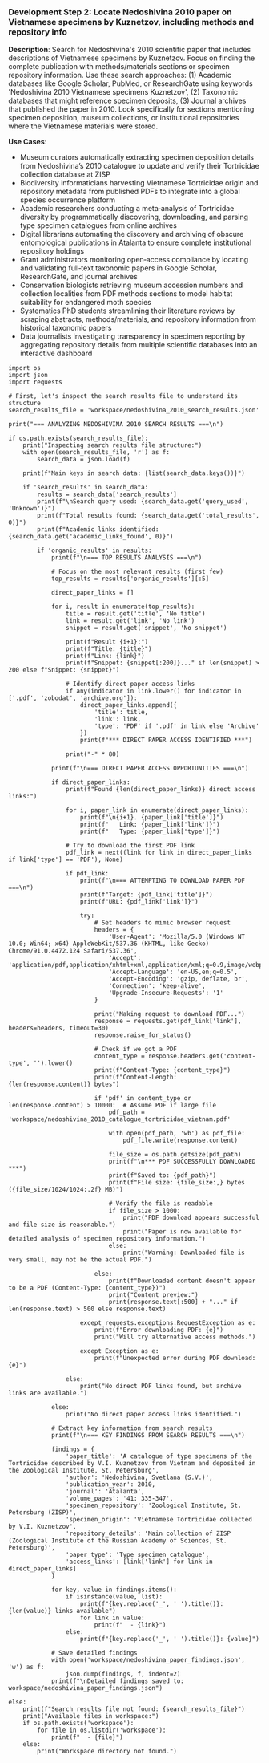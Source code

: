 ### Development Step 2: Locate Nedoshivina 2010 paper on Vietnamese specimens by Kuznetzov, including methods and repository info

**Description**: Search for Nedoshivina's 2010 scientific paper that includes descriptions of Vietnamese specimens by Kuznetzov. Focus on finding the complete publication with methods/materials sections or specimen repository information. Use these search approaches: (1) Academic databases like Google Scholar, PubMed, or ResearchGate using keywords 'Nedoshivina 2010 Vietnamese specimens Kuznetzov', (2) Taxonomic databases that might reference specimen deposits, (3) Journal archives that published the paper in 2010. Look specifically for sections mentioning specimen deposition, museum collections, or institutional repositories where the Vietnamese materials were stored.

**Use Cases**:
- Museum curators automatically extracting specimen deposition details from Nedoshivina’s 2010 catalogue to update and verify their Tortricidae collection database at ZISP
- Biodiversity informaticians harvesting Vietnamese Tortricidae origin and repository metadata from published PDFs to integrate into a global species occurrence platform
- Academic researchers conducting a meta‐analysis of Tortricidae diversity by programmatically discovering, downloading, and parsing type specimen catalogues from online archives
- Digital librarians automating the discovery and archiving of obscure entomological publications in Atalanta to ensure complete institutional repository holdings
- Grant administrators monitoring open‐access compliance by locating and validating full‐text taxonomic papers in Google Scholar, ResearchGate, and journal archives
- Conservation biologists retrieving museum accession numbers and collection localities from PDF methods sections to model habitat suitability for endangered moth species
- Systematics PhD students streamlining their literature reviews by scraping abstracts, methods/materials, and repository information from historical taxonomic papers
- Data journalists investigating transparency in specimen reporting by aggregating repository details from multiple scientific databases into an interactive dashboard

```
import os
import json
import requests

# First, let's inspect the search results file to understand its structure
search_results_file = 'workspace/nedoshivina_2010_search_results.json'

print("=== ANALYZING NEDOSHIVINA 2010 SEARCH RESULTS ===\n")

if os.path.exists(search_results_file):
    print("Inspecting search results file structure:")
    with open(search_results_file, 'r') as f:
        search_data = json.load(f)
    
    print(f"Main keys in search data: {list(search_data.keys())}")
    
    if 'search_results' in search_data:
        results = search_data['search_results']
        print(f"\nSearch query used: {search_data.get('query_used', 'Unknown')}")
        print(f"Total results found: {search_data.get('total_results', 0)}")
        print(f"Academic links identified: {search_data.get('academic_links_found', 0)}")
        
        if 'organic_results' in results:
            print(f"\n=== TOP RESULTS ANALYSIS ===\n")
            
            # Focus on the most relevant results (first few)
            top_results = results['organic_results'][:5]
            
            direct_paper_links = []
            
            for i, result in enumerate(top_results):
                title = result.get('title', 'No title')
                link = result.get('link', 'No link')
                snippet = result.get('snippet', 'No snippet')
                
                print(f"Result {i+1}:")
                print(f"Title: {title}")
                print(f"Link: {link}")
                print(f"Snippet: {snippet[:200]}..." if len(snippet) > 200 else f"Snippet: {snippet}")
                
                # Identify direct paper access links
                if any(indicator in link.lower() for indicator in ['.pdf', 'zobodat', 'archive.org']):
                    direct_paper_links.append({
                        'title': title,
                        'link': link,
                        'type': 'PDF' if '.pdf' in link else 'Archive'
                    })
                    print(f"*** DIRECT PAPER ACCESS IDENTIFIED ***")
                
                print("-" * 80)
            
            print(f"\n=== DIRECT PAPER ACCESS OPPORTUNITIES ===\n")
            
            if direct_paper_links:
                print(f"Found {len(direct_paper_links)} direct access links:")
                
                for i, paper_link in enumerate(direct_paper_links):
                    print(f"\n{i+1}. {paper_link['title']}")
                    print(f"   Link: {paper_link['link']}")
                    print(f"   Type: {paper_link['type']}")
                
                # Try to download the first PDF link
                pdf_link = next((link for link in direct_paper_links if link['type'] == 'PDF'), None)
                
                if pdf_link:
                    print(f"\n=== ATTEMPTING TO DOWNLOAD PAPER PDF ===\n")
                    print(f"Target: {pdf_link['title']}")
                    print(f"URL: {pdf_link['link']}")
                    
                    try:
                        # Set headers to mimic browser request
                        headers = {
                            'User-Agent': 'Mozilla/5.0 (Windows NT 10.0; Win64; x64) AppleWebKit/537.36 (KHTML, like Gecko) Chrome/91.0.4472.124 Safari/537.36',
                            'Accept': 'application/pdf,application/xhtml+xml,application/xml;q=0.9,image/webp,*/*;q=0.8',
                            'Accept-Language': 'en-US,en;q=0.5',
                            'Accept-Encoding': 'gzip, deflate, br',
                            'Connection': 'keep-alive',
                            'Upgrade-Insecure-Requests': '1'
                        }
                        
                        print("Making request to download PDF...")
                        response = requests.get(pdf_link['link'], headers=headers, timeout=30)
                        response.raise_for_status()
                        
                        # Check if we got a PDF
                        content_type = response.headers.get('content-type', '').lower()
                        print(f"Content-Type: {content_type}")
                        print(f"Content-Length: {len(response.content)} bytes")
                        
                        if 'pdf' in content_type or len(response.content) > 10000:  # Assume PDF if large file
                            pdf_path = 'workspace/nedoshivina_2010_catalogue_tortricidae_vietnam.pdf'
                            
                            with open(pdf_path, 'wb') as pdf_file:
                                pdf_file.write(response.content)
                            
                            file_size = os.path.getsize(pdf_path)
                            print(f"\n*** PDF SUCCESSFULLY DOWNLOADED ***")
                            print(f"Saved to: {pdf_path}")
                            print(f"File size: {file_size:,} bytes ({file_size/1024/1024:.2f} MB)")
                            
                            # Verify the file is readable
                            if file_size > 1000:
                                print("PDF download appears successful and file size is reasonable.")
                                print("Paper is now available for detailed analysis of specimen repository information.")
                            else:
                                print("Warning: Downloaded file is very small, may not be the actual PDF.")
                        
                        else:
                            print(f"Downloaded content doesn't appear to be a PDF (Content-Type: {content_type})")
                            print("Content preview:")
                            print(response.text[:500] + "..." if len(response.text) > 500 else response.text)
                    
                    except requests.exceptions.RequestException as e:
                        print(f"Error downloading PDF: {e}")
                        print("Will try alternative access methods.")
                    
                    except Exception as e:
                        print(f"Unexpected error during PDF download: {e}")
                
                else:
                    print("No direct PDF links found, but archive links are available.")
            
            else:
                print("No direct paper access links identified.")
            
            # Extract key information from search results
            print(f"\n=== KEY FINDINGS FROM SEARCH RESULTS ===\n")
            
            findings = {
                'paper_title': 'A catalogue of type specimens of the Tortricidae described by V.I. Kuznetzov from Vietnam and deposited in the Zoological Institute, St. Petersburg',
                'author': 'Nedoshivina, Svetlana (S.V.)',
                'publication_year': 2010,
                'journal': 'Atalanta',
                'volume_pages': '41: 335-347',
                'specimen_repository': 'Zoological Institute, St. Petersburg (ZISP)',
                'specimen_origin': 'Vietnamese Tortricidae collected by V.I. Kuznetzov',
                'repository_details': 'Main collection of ZISP (Zoological Institute of the Russian Academy of Sciences, St. Petersburg)',
                'paper_type': 'Type specimen catalogue',
                'access_links': [link['link'] for link in direct_paper_links]
            }
            
            for key, value in findings.items():
                if isinstance(value, list):
                    print(f"{key.replace('_', ' ').title()}: {len(value)} links available")
                    for link in value:
                        print(f"  - {link}")
                else:
                    print(f"{key.replace('_', ' ').title()}: {value}")
            
            # Save detailed findings
            with open('workspace/nedoshivina_paper_findings.json', 'w') as f:
                json.dump(findings, f, indent=2)
            print(f"\nDetailed findings saved to: workspace/nedoshivina_paper_findings.json")
            
else:
    print(f"Search results file not found: {search_results_file}")
    print("Available files in workspace:")
    if os.path.exists('workspace'):
        for file in os.listdir('workspace'):
            print(f"  - {file}")
    else:
        print("Workspace directory not found.")
```
